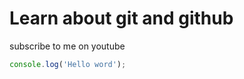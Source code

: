 # Learn about git and github

subscribe to me on youtube
```javascript
console.log('Hello word');
```
